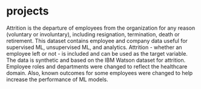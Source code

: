 # projects
Attrition is the departure of employees from the organization for any reason (voluntary or involuntary), including resignation, termination, death or retirement.
This dataset contains employee and company data useful for supervised ML, unsupervised ML, and analytics. Attrition - whether an employee left or not - is included and can be used as the target variable.
The data is synthetic and based on the IBM Watson dataset for attrition. Employee roles and departments were changed to reflect the healthcare domain. Also, known outcomes for some employees were changed to help increase the performance of ML models.
